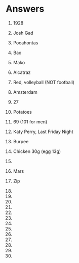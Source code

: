 
# Answers

1. 1928
2. Josh Gad
3. Pocahontas
4. Bao
5. Mako

6. Alcatraz
7. Red, volleyball (NOT football)
8. Amsterdam
9. 27
10. Potatoes

11. 69 (101 for men)
12. Katy Perry, Last Friday Night
13. Burpee
14. Chicken 30g (egg 13g)
15.

16. Mars
17. Zip
18.
19.
20.

21.
22.
23.
24.
25.

26.
27.
28.
29.
30.

